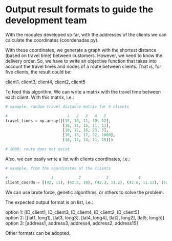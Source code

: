 # Output result formats to guide the development team


With the modules developed so far, with the addresses of the clients we can calculate the coordinates (coordenadas.py).

With these coordinates, we generate a graph with the shortest distance (based on travel time) between customers. However, we need to know the delivery order. So, we have to write an objective function that takes into account the travel times and nodes of a route between clients. That is, for five clients, the result could be:

client1, client3, client4, client2, client5

To feed this algorithm, We can write a matrix with the travel time between each client. With this matrix, i.e.:

```python
# example, random travel distance matrix for 5 clients

#                          1   2   3   4   5
travel_times = np.array([[15, 10, 11, 10, 12],
                         [10, 11, 15, 11, 11],
                         [10, 12, 16, 23, 5],
                         [10, 13, 12, 22, 1000],
                         [10, 14, 13, 11, 15]])

# 1000: route does not exist
```

Also, we can easily write a list with clients coordinates, i.e.:

```python
# example, from the coordinates of the clients

#                   1           2           3             4              5
client_coords = [(42, 11), (42.5, 10), (42.3, 11.2), (42.6, 11.11), (42.5, 12)]
```

We can use brute force, genetic algorithms, or others to solve the problem.

The expected output format is on list, i.e.:

option 1: [ID_client1, ID_client3, ID_client4, ID_client2, ID_client5]  
option 2: [[lat1, long1], [lat3, long3], [lat4, long4], [lat2, long2], [lat5, long5]]  
option 3: [address1, address3, address4, address2, address15]

Other formats can be adopted.